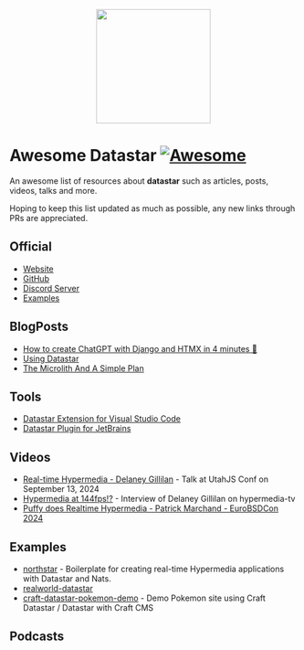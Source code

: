 <p align="center"><img width="200" src="https://data-star.dev/static/images/rocket.webp"></p>


# Awesome Datastar [![Awesome](https://awesome.re/badge.svg)](https://github.com/sindresorhus/awesome)

An awesome list of resources about **datastar** such as articles, posts, videos, talks and more.

Hoping to keep this list updated as much as possible, any new links through PRs are appreciated.

## Official

- [Website](https://data-star.dev/)
- [GitHub](https://github.com/starfederation/datastar)
- [Discord Server](https://discord.gg/bnRNgZjgPh)
- [Examples](https://data-star.dev/examples/)

## BlogPosts

- [How to create ChatGPT with Django and HTMX in 4 minutes 🦾](https://www.photondesigner.com/articles/chatgpt-htmx-django)
- [Using Datastar](https://medium.com/@ianster/using-datastar-da1984a6cc77)
- [The Microlith And A Simple Plan](https://medium.com/@ianster/the-microlith-and-a-simple-plan-e8b168dafd9e)


## Tools

- [Datastar Extension for Visual Studio Code](https://marketplace.visualstudio.com/items?itemName=starfederation.datastar-vscode)
- [Datastar Plugin for JetBrains](https://plugins.jetbrains.com/plugin/26072-datastar-support)


## Videos

- [Real-time Hypermedia - Delaney Gillilan](https://www.youtube.com/watch?v=0K71AyAF6E4) - Talk at UtahJS Conf on September 13, 2024
- [Hypermedia at 144fps!?](https://www.youtube.com/watch?v=HbTFlUqELVc) - Interview of Delaney Gillilan on hypermedia-tv
- [Puffy does Realtime Hypermedia - Patrick Marchand - EuroBSDCon 2024](https://www.youtube.com/watch?v=FMKdE4QFyNk)
  


## Examples


- [northstar](https://github.com/zangster300/northstar) - Boilerplate for creating real-time Hypermedia applications with Datastar and Nats.
- [realworld-datastar](https://github.com/delaneyj/realworld-datastar)
- [craft-datastar-pokemon-demo](https://github.com/khalwat/craft-datastar-pokemon-demo) - Demo Pokemon site using Craft Datastar / Datastar with Craft CMS


## Podcasts

